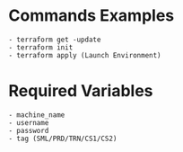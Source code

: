 Commands Examples 
======================

```
- terraform get -update
- terraform init
- terraform apply (Launch Environment)
```

Required Variables
=======================

```
- machine_name
- username
- password 
- tag (SML/PRD/TRN/CS1/CS2)
```
